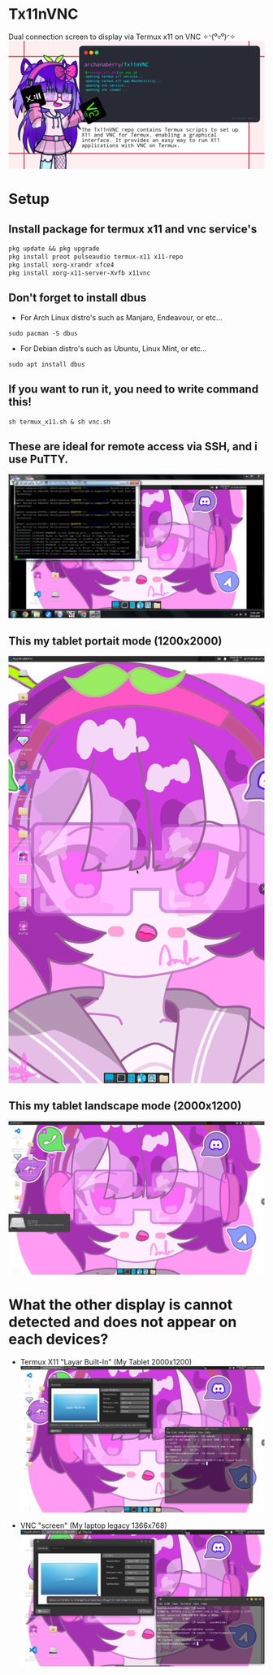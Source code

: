 # Tx11nVNC
Dual connection screen to display via Termux x11 on VNC ✧⁠◝⁠(⁠⁰⁠▿⁠⁰⁠)⁠◜⁠✧
![Archana Berry](archanaberry/banner.png)

# Setup

## Install package for termux x11 and vnc service's
 
```
pkg update && pkg upgrade
pkg install proot pulseaudio termux-x11 x11-repo
pkg install xorg-xrandr xfce4
pkg install xorg-x11-server-Xvfb x11vnc
```

## Don't forget to install dbus
* For Arch Linux distro's such as Manjaro, Endeavour, or etc...
```
sudo pacman -S dbus
``` 

* For Debian distro's such as Ubuntu, Linux Mint, or etc...
```
sudo apt install dbus
```

## If you want to run it, you need to write command this!
```
sh termux_x11.sh & sh vnc.sh
```

## These are ideal for remote access via SSH, and i use PuTTY.
![My screenshot](archanaberry/screenshot0.png)

## This my tablet portait mode (1200x2000)
![My screenshot](archanaberry/screenshot1.png)

## This my tablet landscape mode (2000x1200)
![My screenshot](archanaberry/screenshot3.png)

# What the other display is cannot detected and does not appear on each devices?
* Termux X11 "Layar Built-In" (My Tablet 2000x1200)
![Termux x11](archanaberry/screenshot4.png)

* VNC "screen" (My laptop legacy 1366x768)
![VNC](archanaberry/screenshot5.png)
